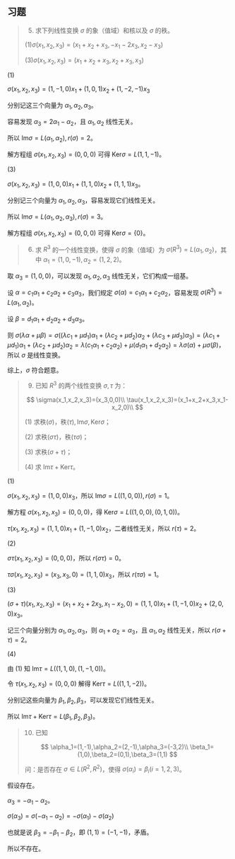 ## 习题

> 5. 求下列线性变换 $\sigma$ 的象（值域）和核以及 $\sigma$ 的秩。
>
> $(1)\sigma(x_1,x_2,x_3)=(x_1+x_2+x_3,-x_1-2x_3,x_2-x_3)$
>
> $(3)\sigma(x_1,x_2,x_3)=(x_1+x_2+x_3,x_2+x_3,x_3)$

$(1)$

$\sigma(x_1,x_2,x_3)=(1,-1,0)x_1+(1,0,1)x_2+(1,-2,-1)x_3$

分别记这三个向量为 $\alpha_1,\alpha_2,\alpha_3$。

容易发现 $\alpha_3=2\alpha_1-\alpha_2$，且 $\alpha_1,\alpha_2$ 线性无关。

所以 $\text{Im}\sigma=L(\alpha_1,\alpha_2),r(\sigma)=2$。

解方程组 $\sigma(x_1,x_2,x_3)=(0,0,0)$ 可得 $\text{Ker}\sigma=L(1,1,-1)$。

$(3)$

$\sigma(x_1,x_2,x_3)=(1,0,0)x_1+(1,1,0)x_2+(1,1,1)x_3$。

分别记三个向量为 $\alpha_1,\alpha_2,\alpha_3$，容易发现它们线性无关。

所以 $\text{Im}\sigma=L(\alpha_1,\alpha_2,\alpha_3),r(\sigma)=3$。

解方程组 $\sigma(x_1,x_2,x_3)=(0,0,0)$ 可得 $\text{Ker}\sigma=\{0\}$。

> 6. 求 $R^3$ 的一个线性变换，使得 $\sigma$ 的象（值域）为 $\sigma(R^3)=L(\alpha_1,\alpha_2)$，其中 $\alpha_1=(1,0,-1),\alpha_2=(1,2,2)$。

取 $\alpha_3=(1,0,0)$，可以发现 $\alpha_1,\alpha_2,\alpha_3$ 线性无关，它们构成一组基。

设 $\alpha=c_1\alpha_1+c_2\alpha_2+c_3\alpha_3$，我们规定 $\sigma(\alpha)=c_1\alpha_1+c_2\alpha_2$，容易发现 $\sigma(R^3)=L(\alpha_1,\alpha_2)$。

设 $\beta=d_1\alpha_1+d_2\alpha_2+d_3\alpha_3$。

则 $\sigma(\lambda\alpha+\mu\beta)=\sigma((\lambda c_1+\mu d_1)\alpha_1+(\lambda c_2+\mu d_2)\alpha_2+(\lambda c_3+\mu d_3)\alpha_3)=(\lambda c_1+\mu d_1)\alpha_1+(\lambda c_2+\mu d_2)\alpha_2=\lambda(c_1\alpha_1+c_2\alpha_2)+\mu(d_1\alpha_1+d_2\alpha_2)=\lambda\sigma(\alpha)+\mu\sigma(\beta)$，所以 $\sigma$ 是线性变换。

综上，$\sigma$ 符合题意。

> 9. 已知 $R^3$ 的两个线性变换 $\sigma,\tau$ 为：
>
> $$
> \sigma(x_1,x_2,x_3)=(x_3,0,0)\\
> \tau(x_1,x_2,x_3)=(x_1+x_2+x_3,x_1-x_2,0)\\
> $$
>
> $(1)$ 求秩$(\sigma)$，秩$(\tau),\text{Im}\sigma,\text{Ker}\sigma$；
>
> $(2)$ 求秩$(\sigma\tau)$，秩$(\tau\sigma)$；
>
> $(3)$ 求秩$(\sigma+\tau)$；
>
> $(4)$ 求 $\text{Im}\tau+\text{Ker}\tau$。

$(1)$

$\sigma(x_1,x_2,x_3)=(1,0,0)x_3$，所以 $\text{Im}\sigma=L((1,0,0)),r(\sigma)=1$。

解方程 $\sigma(x_1,x_2,x_3)=(0,0,0)$，得 $\text{Ker}\sigma=L((1,0,0),(0,1,0))$。

$\tau(x_1,x_2,x_3)=(1,1,0)x_1+(1,-1,0)x_2$，二者线性无关，所以 $r(\tau)=2$。

$(2)$

$\sigma\tau(x_1,x_2,x_3)=(0,0,0)$，所以 $r(\sigma\tau)=0$。

$\tau\sigma(x_1,x_2,x_3)=(x_3,x_3,0)=(1,1,0)x_3$，所以 $r(\tau\sigma)=1$。

$(3)$

$(\sigma+\tau)(x_1,x_2,x_3)=(x_1+x_2+2x_3,x_1-x_2,0)=(1,1,0)x_1+(1,-1,0)x_2+(2,0,0)x_3$。

记三个向量分别为 $\alpha_1,\alpha_2,\alpha_3$，则 $\alpha_1+\alpha_2=\alpha_3$，且 $\alpha_1,\alpha_2$ 线性无关，所以 $r(\sigma+\tau)=2$。

$(4)$

由 $(1)$ 知 $\text{Im}\tau=L((1,1,0),(1,-1,0))$。

令 $\tau(x_1,x_2,x_3)=(0,0,0)$ 解得 $\text{Ker}\tau=L((1,1,-2))$。

分别记这些向量为 $\beta_1,\beta_2,\beta_3$，可以发现它们线性无关。

所以 $\text{Im}\tau+\text{Ker}\tau=L(\beta_1,\beta_2,\beta_3)$。

> 10. 已知
>
> $$
> \alpha_1=(1,-1),\alpha_2=(2,-1),\alpha_3=(-3,2)\\
> \beta_1=(1,0),\beta_2=(0,1),\beta_3=(1,1)
> $$
>
> 问：是否存在 $\sigma\in L(R^2,R^2)$，使得 $\sigma(\alpha_i)=\beta_i(i=1,2,3)$。

假设存在。

$\alpha_3=-\alpha_1-\alpha_2$。

$\sigma(\alpha_3)=\sigma(-\alpha_1-\alpha_2)=-\sigma(\alpha_1)-\sigma(\alpha_2)$

也就是说 $\beta_3=-\beta_1-\beta_2$，即 $(1,1)=(-1,-1)$，矛盾。

所以不存在。